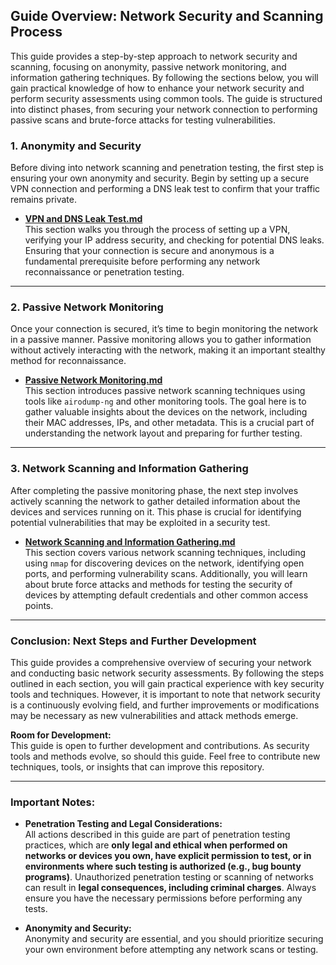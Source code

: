 ## Guide Overview: Network Security and Scanning Process

This guide provides a step-by-step approach to network security and scanning, focusing on anonymity, passive network monitoring, and information gathering techniques. By following the sections below, you will gain practical knowledge of how to enhance your network security and perform security assessments using common tools. The guide is structured into distinct phases, from securing your network connection to performing passive scans and brute-force attacks for testing vulnerabilities. 

### **1. Anonymity and Security**

Before diving into network scanning and penetration testing, the first step is ensuring your own anonymity and security. Begin by setting up a secure VPN connection and performing a DNS leak test to confirm that your traffic remains private.

- **[VPN and DNS Leak Test.md](https://github.com/brgkdm/process-network-force/blob/main/Anonymity%20and%20Security.md)**  
  This section walks you through the process of setting up a VPN, verifying your IP address security, and checking for potential DNS leaks. Ensuring that your connection is secure and anonymous is a fundamental prerequisite before performing any network reconnaissance or penetration testing.  

---

### **2. Passive Network Monitoring**

Once your connection is secured, it’s time to begin monitoring the network in a passive manner. Passive monitoring allows you to gather information without actively interacting with the network, making it an important stealthy method for reconnaissance.

- **[Passive Network Monitoring.md](https://github.com/brgkdm/process-network-force/blob/main/Passive%20Network%20Monitoring.md)**  
  This section introduces passive network scanning techniques using tools like `airodump-ng` and other monitoring tools. The goal here is to gather valuable insights about the devices on the network, including their MAC addresses, IPs, and other metadata. This is a crucial part of understanding the network layout and preparing for further testing.

---

### **3. Network Scanning and Information Gathering**

After completing the passive monitoring phase, the next step involves actively scanning the network to gather detailed information about the devices and services running on it. This phase is crucial for identifying potential vulnerabilities that may be exploited in a security test.

- **[Network Scanning and Information Gathering.md](https://github.com/brgkdm/process-network-force/blob/main/Network%20Scanning%20and%20Information%20Gathering.md)**  
  This section covers various network scanning techniques, including using `nmap` for discovering devices on the network, identifying open ports, and performing vulnerability scans. Additionally, you will learn about brute force attacks and methods for testing the security of devices by attempting default credentials and other common access points.

---

### **Conclusion: Next Steps and Further Development**

This guide provides a comprehensive overview of securing your network and conducting basic network security assessments. By following the steps outlined in each section, you will gain practical experience with key security tools and techniques. However, it is important to note that network security is a continuously evolving field, and further improvements or modifications may be necessary as new vulnerabilities and attack methods emerge.

**Room for Development:**  
This guide is open to further development and contributions. As security tools and methods evolve, so should this guide. Feel free to contribute new techniques, tools, or insights that can improve this repository.

---

### **Important Notes:**

- **Penetration Testing and Legal Considerations:**  
  All actions described in this guide are part of penetration testing practices, which are **only legal and ethical when performed on networks or devices you own, have explicit permission to test, or in environments where such testing is authorized (e.g., bug bounty programs)**. Unauthorized penetration testing or scanning of networks can result in **legal consequences, including criminal charges**. Always ensure you have the necessary permissions before performing any tests.
  
- **Anonymity and Security:**  
  Anonymity and security are essential, and you should prioritize securing your own environment before attempting any network scans or testing.
